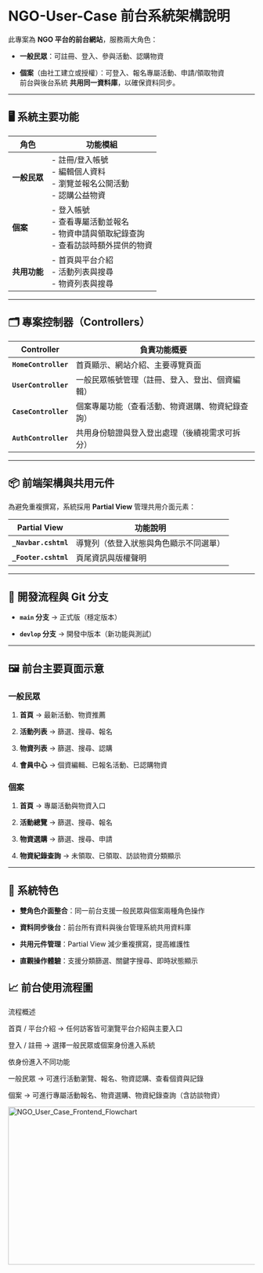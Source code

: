 # NGO-User-Case 前台系統架構說明

此專案為 **NGO 平台的前台網站**，服務兩大角色：

- **一般民眾**：可註冊、登入、參與活動、認購物資
    
- **個案**（由社工建立或授權）：可登入、報名專屬活動、申請/領取物資  
    前台與後台系統 **共用同一資料庫**，以確保資料同步。
    

---

## 🖥 系統主要功能

|角色|功能模組|
|---|---|
|**一般民眾**|- 註冊/登入帳號  <br>- 編輯個人資料  <br>- 瀏覽並報名公開活動  <br>- 認購公益物資|
|**個案**|- 登入帳號  <br>- 查看專屬活動並報名  <br>- 物資申請與領取紀錄查詢  <br>- 查看訪談時額外提供的物資|
|**共用功能**|- 首頁與平台介紹  <br>- 活動列表與搜尋  <br>- 物資列表與搜尋|

---

## 🗂 專案控制器（Controllers）

|Controller|負責功能概要|
|---|---|
|**`HomeController`**|首頁顯示、網站介紹、主要導覽頁面|
|**`UserController`**|一般民眾帳號管理（註冊、登入、登出、個資編輯）|
|**`CaseController`**|個案專屬功能（查看活動、物資選購、物資紀錄查詢）|
|**`AuthController`**|共用身份驗證與登入登出處理（後續視需求可拆分）|

---

## 📦 前端架構與共用元件

為避免重複撰寫，系統採用 **Partial View** 管理共用介面元素：

|Partial View|功能說明|
|---|---|
|**`_Navbar.cshtml`**|導覽列（依登入狀態與角色顯示不同選單）|
|**`_Footer.cshtml`**|頁尾資訊與版權聲明|

---

## 🔄 開發流程與 Git 分支

- **`main` 分支** → 正式版（穩定版本）
    
- **`devlop` 分支** → 開發中版本（新功能與測試）
    

---

## 🖼 前台主要頁面示意

### 一般民眾

1. **首頁** → 最新活動、物資推薦
    
2. **活動列表** → 篩選、搜尋、報名
    
3. **物資列表** → 篩選、搜尋、認購
    
4. **會員中心** → 個資編輯、已報名活動、已認購物資
    

### 個案

1. **首頁** → 專屬活動與物資入口
    
2. **活動總覽** → 篩選、搜尋、報名
    
3. **物資選購** → 篩選、搜尋、申請
    
4. **物資紀錄查詢** → 未領取、已領取、訪談物資分類顯示
    

---

## 📌 系統特色

- **雙角色介面整合**：同一前台支援一般民眾與個案兩種角色操作
    
- **資料同步後台**：前台所有資料與後台管理系統共用資料庫
    
- **共用元件管理**：Partial View 減少重複撰寫，提高維護性
    
- **直觀操作體驗**：支援分類篩選、關鍵字搜尋、即時狀態顯示

## 📈 前台使用流程圖

流程概述

首頁 / 平台介紹 → 任何訪客皆可瀏覽平台介紹與主要入口

登入 / 註冊 → 選擇一般民眾或個案身份進入系統

依身份進入不同功能

一般民眾 → 可進行活動瀏覽、報名、物資認購、查看個資與記錄

個案 → 可進行專屬活動報名、物資選購、物資紀錄查詢（含訪談物資）

<img width="768" height="322" alt="NGO_User_Case_Frontend_Flowchart" src="https://github.com/user-attachments/assets/13479503-1a70-4c49-b45a-e7a3075ad610" />

